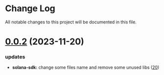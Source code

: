 
# Change Log

All notable changes to this project will be documented in this file.

# [0.0.2](https://github.com/okx/go-wallet-sdk) (2023-11-20)

### updates

- **solana-sdk:** change some files name and remove some unused libs ([20](https://github.com/okx/go-wallet-sdk/pull/20))
